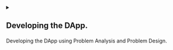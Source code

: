<details>
<summary>
<h2>

Developing the DApp.        
</h2>

Developing the DApp using Problem Analysis and Problem Design.
</summary>
<p>

<details>
<summary>
<h3>

Problem Analysis
</h3>

Now that we have a basic understanding of the concepts we need to know, we can start to ask some critical questions.
</summary>
<p>

As a programmer we need to understand the problem that we are trying to solve. Here's a run through of the questions that pop up in my head.

1. What is the purpose of the auction?

> Our purpose is to create a DApp that autonomously runs a safe and secure auction that allows users to buy and sell items.

2. What is the value of the NFT being auctioned?

> The value of the NFT is determined by the owner of the NFT.

3. What is the minimum bid?

> For simplicity, we can use the asset price as the minimum bid.

4. What is the duration of the auction?

> The duration of the auction can be fixed or can be determined by the deployer of the DApp.

5. How will the auction be conducted?

> The auction will be conducted by the DApp itself.

6. What is the NFT being auctioned?

> Again, for simplicity, we will limit the auctioned NFT's to images.

7. How many bidders are there?

> Ideally, we would love to have as many bidders as possible.

10. When is the auction over?

> The auction will be over when the auction duration has elapsed.

11. How will the auction be secured?

> The auction will be secured using Reach programming language.
</p>

These questions are pertinent to the development of an internal conversation. However, 
because we are developing a DApp, we can reframe the problem by limiting the questions 
to defining the data that we expect the DApp to handle:

<details>
<summary>
<h4>

Performing Data Analysis.
</h4>

Turning the information, we know to data.
</summary>
<p>
<ol>
<li>
<h5>

What information does the DApp need to track?
</h5>

- The NFT being auctioned.

- The NFT price.

- The NFT amount.

- The auction duration.

- The NFT owner.

- The last bid.

- The latest bid.

- Bidder Address.
</li>
<li>
<h5>

What information does the DApp need to display?
</h5>

Each participant in the auction will require the following information:

- The NFT being auctioned.

- The NFT price.

- The NFT amount.

- The auction duration.

However, depending on the role of the participant, the auction may limit how much information each participant has access to.

If the participant is an auctioneer, for example, they can access functions that only they have access to. Such as:

- Adding a NFT to the contract.

- Deciding when the auction will start.


The bidder, on the other hand, does not need to know much. In fact, once a bidder joins the DApp, all they need to see is the highest bid price.
</li>
<li>
<h5>

How should the app handle user input?
</h5>

The DApp needs to differentiate private data and public data. Private data should only be accessible to a local computer while public data can be displayed
on the blockchain.
</li>

</ol>
</p>
</details>
<details>
<summary>
<h4>

Functional Requirements.
</h4>

In this section, we look at the functions provided by the Reach language that we can use to run the auction.
</summary>
<p>
<ol>
<li>
<h5>

How can we create a new DApp in Reach.
</h5>

We'll have to take a look at the Reach syntax to conform to the methods available to us?
</li>
<li>
<h5>

How will we send the NFT to the contract?
</h5>

To ensure that the DApp is truly decentralized, we'll need the deployer to forfeit ownership of the NFT until the 
auction is over.
</li>
<li>
<h5>

How can we publish the NFT being auctioned to the blockchain.
</h5>

We'll have to make the NFT information public to all participants.
</li>
<li>
<h5>

How can we allow a bidder to OPT-IN to the DApp.
</h5>

There has to be a frontend mechanism that allows the bidder to opt-in to the DApp
and place a bid.
</li>
<li>
<h5>

How will we perform transfers?
</h5>

Once the auction is done, we'll need to transfer the highest bid to the Auctioneer and the NFT to the winner.
</li>
</ol>
</p>
</details>
<details>
<summary>
<h4>

Consensus Mechanisms.
</h4>

We'll also need to look at what Reach offers when it comes to consensus.
</summary>
<p>

Reaching consensus means that all parties involved in a decision-making process agree on a course of action. This can be difficult to achieve, especially when there are multiple stakeholders with different interests and goals. However, consensus can be reached through careful deliberation and compromise.

<ol>
<li>
<h5>

How can we ensure that the auction is conducted in a safe and secure manner?
</h5>
</li>
<li>
<h5>

How can we secure data that is private?
</h5>
</li>
<li>
<h5>

How can we run an open auction on the blockchain?
</h5>
</li>
</ol>
</p>
</details>
</details>

<details>
<summary>
<h3>

Problem Design
</h3>

Let us attempt to respond to the questions raised at [Problem Analysis](#problem-analysis).
</summary>
<p>

The goal of this workshop is to establish a NFT auction and have bidders race to see who can make the biggest bid in the shortest amount of time.

Let's go through some of the questions we need to address before we can start designing the DAPP.

#
<ol>

<li>

<details>
<summary>
<h4>

[In which programming language will we build our DAPP?]()

##
</h4>

[Reach](https://docs.reach.sh/#reach-top) is a domain-specific language for developing distributed applications. 
</summary>

<ol>
<li>
<details>
<summary>
<h5>

[Reach Module](https://docs.reach.sh/rsh/module/)
</h5>

The [Reach Module](https://docs.reach.sh/rsh/module/) must begin with a `version type` as it's first line and stored in a `index.rsh` file.

##
</summary>
<p>

> index.rsh

```javascript
'reach 0.1';
```

> [Reach Syntax](https://docs.reach.sh/model/#ref-model-syntax) is written in **JavaScript** syntax.
</p>
</details>

</li>

<li>
<details>
<summary>
<h5>

[Reach App](https://docs.reach.sh/rsh/module/#ref-programs-module-exprs).
</h5>

The [Reach App](https://docs.reach.sh/rsh/module/#ref-programs-module-exprs) specifies the DAPP in it's entirety. It is the body of the DAPP.
</summary>
<p>

Reach uses [Module-level Identifiers](https://docs.reach.sh/rsh/module/#ref-programs-export) such as [export](https://docs.reach.sh/rsh/module/#ref-programs-export) to identify the module to be compiled.

> index.rsh

```javascript
export const main = Reach.App(() => {
  //DAPP body.
})
```

> The'main' function will contain all the functions we want to perform.
</p>
</details>

</li>

<li>
<details>
<summary>
<h5>

[Reach Participant](https://docs.reach.sh/rsh/module/#ref-programs-module-exprs).
</h5>

A [Participant](https://docs.reach.sh/model/#term_participant) is a logical actor that participates in a DAPP and is assigned an address on the consensus network. A Reach participant is capable of storing persistent data on the local state.
</summary>
<p>

> index.rsh

```javascript
export const main = Reach.App(() => {
  //DAPP body.
  const Auctioneer = Participant('Auctioneer', {
      //Auctioneer body
  });
})
```

> All the functions that the 'auctioneer' will need to perform will be housed within the 'Auctioneer body.'
</p>
</details>

</li>

<li>
<details>
<summary>
<h5>

[Reach API](https://docs.reach.sh/rsh/appinit/#rsh_API).
</h5>

A [Reach API](https://docs.reach.sh/rsh/appinit/#rsh_API) is a group of [Reach Participants](https://docs.reach.sh/rsh/module/#ref-programs-module-exprs) competing in a DAPP to achieve the same goal.
</summary>
<p>

> index.rsh

```javascript
export const main = Reach.App(() => {
  //DAPP body.
  const Bidder = API('Bidder', {
      //Bidder interface.
  });
})
```
> The primary distinction between a 'Reach Participant' and a 'Reach API' is that the latter can be called from the actors' frontend.

> The 'Bidder Interface' will contain all the functions that the 'bidder' will need to perform.
</p>
</details>

</li>

</ol>

</details>

</li>

<li>

<details>
<summary>
<h4>

[Thinking Data Analysis.](#performing-data-analysis)

##
</h4>

To decide which types to use to represent our data, we can use reach [Types](https://docs.reach.sh/rsh/compute/#ref-programs-types).
</summary>

We can examine our expected input and output and attempt to convert all of that information to [Reach Types.](https://docs.reach.sh/rsh/compute/#ref-programs-types)
<ol>

<li>
<details>
<summary>
<h5>


Processing Output Data

##
</h5>

Let's look at the `Reach Types` that we'll be using to represent our output data.
</summary>
<p>
<h5>

Announcing a winner at the end of the auction.
</h5>

- We will need the participant to learn new information in order to announce a winner:

  1. The winning bid.

  2. The Winner.


- How do we represent these two pieces of data in a DAPP?

  1. The winning bid can be represented by a [UInt type](https://docs.reach.sh/rsh/compute/#rsh_UInt).

  2.  The winner can be represented by a [Address type](https://docs.reach.sh/rsh/compute/#rsh_Address).


</p>
</details>
</li>

<li>

<details>
<summary>
<h5>

Processing Input Data

##
</h5>

Let's look at the 'Reach Types' we'll be using to represent our input data.
</summary>
<p>
<h5>

Adding the NFT for the auction.
</h5>

- We will need the following data to add a NFT to the contract:

  1. The NFT ID.

  2. The NFT price / starting bid.

  3. The auction duration.


- How can we represent this information in a DAPP ?

  1. To represent the NFT ID, we can use a [Token type](https://docs.reach.sh/rsh/compute/#rsh_Token).

  2. Because the price is a number, we can represent it with a [UInt type](https://docs.reach.sh/rsh/compute/#rsh_UInt).

  3. We can represent the auction duration with a [UInt type](https://docs.reach.sh/rsh/compute/#rsh_UInt), which will represent block height rather than actual time.


</p>
</details>

</li>
</ol>

</details>

</li>


<li>

<details>
<summary>
<h4>

[Testing Functional Requirements.](#functional-requirements)

##
</h4>

To decide which types to use to represent our data, we can use the Reach [Functions type](https://docs.reach.sh/rsh/compute/#rsh_Fun).
</summary>

Reach [Functions type](https://docs.reach.sh/rsh/compute/#rsh_Fun) will be useful for more efficiently arranging input and output data.

<ol>

<li>
<details>
<summary>
<h5>

Output Functions.

##
</h5>

Output functions that will notify our frontend.
</summary>
<p>
<ol>

<li>
<h5>

[At the end of the auction, a winner is announced.](#show-outcome)
</h5>

- We will need the participant to learn new information in order to announce a winner:

  1. The winning bid.

  2. The Winner.


- We've already established how to represent data; now let's look at how to send this information to the frontend.

```javascript

//showOutcone function.
showOutcome: Fun([Address, UInt], Null),

```

`showOutcome` is a function that does not expect a return value and sends the `[Address, UInt]` which are the '[winner, winning bid]' to the frontend.
</li>

<li>
<h5>

[Transferring the NFT to the winner.](#transfer-nft)
</h5>

- We will need to transfer the NFT from the contract to the winner once the auction is completed.

- Reach provides a [Transfer function](https://docs.reach.sh/rsh/compute/#rsh_transfer), which is a consensus step that instructs the contract to send a token to the specified address.

```javascript

transfer(`UInt`,`Token`).to(`Address`);
```

When a condition is met, `transfer` takes a `amount` (`UInt`), a `Token`, and transfers the amount to an `Address`.
</li>
<li>
<h5>

[Transferring the highest bid to the auctioneer.](#transfer-amount)
</h5>

- Once the auction is over, we must transfer the highest bid to the auctioneer.

- Reach provides a [Transfer function](https://docs.reach.sh/rsh/compute/#rsh_transfer), which is a consensus step that instructs the contract to send a token to the specified address.

```javascript

transfer(`UInt`).to(`Address`);
```

When a condition is met, `transfer` takes a `amount` (`UInt`) and transfers it to a `Address`.
</li>
</ol>

</p>
</details>
</li>

<li>
<details>
<summary>
<h5>

Input Functions.

##
</h5>

Input functions will be used to inform our frontend about what the backend expects, as well as to call backend functions from the frontend.
</summary>
<p>
<ol>

<li>
<h5>

[Receiving the NFT to be auctioned from the frontend.](#get-sale)
</h5>

Because it is the auctioneers' responsibility to include the NFT in the contract, we will ensure that only the Auctioneer is capable of setting the NFT.

We can use an 'interact' function to obtain information from the frontend whenever a participant backend requires it.

Here is the information we will require from the auctioneer:

1. The NFT ID.

2. The NFT price / starting bid.

3. The auction duration.


- We've already determined how to represent the data; now let's look at how to get this information from the frontend.

```javascript
//getSale function
  getSale: Fun([],[Token, UInt, UInt]),
```

`getSale` function expects the [Token, UInt, UInt]/([nftId, price, auctionTime]) from the frontend.

Reach also includes an [Object](https://docs.reach.sh/rsh/compute/#rsh_Object) type for nesting other types.

```javascript
Object({
  nftId: Token,
  minBid: UInt,
  lenInBlocks: UInt,
})
```

Let's add this to the function:

```javascript
getSale: Fun([], Object({
  nftId: Token,
  minBid: UInt,
  lenInBlocks: UInt,
}))
```
</li>

<li>
<h5>

[Allowing a bidder to place a bid.](#place-bid)
</h5>

- Bidders must also place a bid, i.e., call a bid function from the frontend.

```javascript

bid: Fun([UInt], Null),

```

`bid` expects a number from the frontend which a Bidder address will be attached to during the auction.
</li>

<li>
<h5>

[Alerting when the auction is ready.](#auction-ready)
</h5>

- When the auction is ready to begin, we can also notify the Auctioneer.

```javascript

auctionReady: Fun([], Null),

```

`auctionReady` notifies the Auctioneer frontend when the auction is ready.
</li>

</ol>

</p>
</details>
</li>
</ol>
</details>
</li>

<li>

<details>
<summary>
<h4>

[Looking at Consensus Mechanisms.](#consensus-mechanisms)

##
</h4>

Introduction to [Reach Steps](https://docs.reach.sh/rsh/step/)
</summary>

In this section, we will introduce new concepts that will help you understand how Reach works.

Reach can be in two states:
- Local step
- Consensus step

The majority of DAPPs include a creator, an actor, a wager, and a condition. Before a contract becomes autonomous, the creator publishes the wager and condition criteria. Once the creator has done this, they have no control over the outcome and cannot pause the contract once it has begun. The bidder can view the contract on the blockchain and decide whether to participate.

Local steps are performed locally by a single actor, whereas consensus steps are performed on the blockchain in consensus.
Local steps exist to ensure that each actor is unaware of what any other actor is up to in order to improve anonymity and security. 

If they choose to make the information public, they must go through a consensus step and publish it on the blockchain.
Consensus steps also ensure that the contract's core logic and conditions are run on the blockchain, where all active actors can see what is happening.

Let's go over the tasks that we'll need to complete in order to have a successful auction:
<ol>

<li>
<details>
<summary>
<h5>

[Adding Actors]()

##
</h5>

We've already decided [how we'll represent our data](#data-types), and we've established [functions that can be used](#functions) to get the necessary data; the last step is to incorporate the functions into classes that can perform logic and store states. They are referred to as [Participants](https://docs.reach.sh/rsh/appinit/#rsh_Participant) in Reach.
</summary>
<p>
<ol>

<li>
<h5>

[Adding an Auctioneer Participant]()
</h5>

- We saw how to collect data using input and output functions in the [functions](#functions) section; now let's add the necessary data to our auctioneer participant.

```javascript
const Auctioneer = Participant('Auctioneer', {
  //getSale function.
  getSale: Fun([], Object({
      nftId: Token,
      minBid: UInt,
      lenInBlocks: UInt,
  })),
  //auctionReady function.
  auctionReady: Fun([], Null),

  //seeBid function.
  seeBid: Fun([Address, UInt], Null),

  //showOutcome function.
  showOutcome: Fun([Address, UInt], Null),
});
```
- Here, we create an Auctioneer participant with the name 'Auctioneer' and the auction data.

- We used the [`getSale`](#get-sale) function to get the NFT data from the frontend.

- We used the [`auctionReady`](#auction-ready) function to notify the Auctioneer when the auction is ready.

- We used the [`seeBid`](#see-bid) function to notify the Auctioneer when a bidder has placed a bid.

- We used the [`showOutcome`](#show-outcome) function to notify the Auctioneer when the auction is over and who the winner is.

</li>

<li>
<h5>

[Adding a Bidder Participant.]()
</h5>

- A participant class will also be used for the bidder. However, unlike the Auctioneer, who is a single actor, we anticipate that multiple bidders will be added to the contract.

- Reach provides a way of representing multiple participants with the [Reach API](https://docs.reach.sh/rsh/appinit/#rsh_API) class.

- Consider the API to be a representation of multiple participants racing toward a common goal.

- In our case, we anticipate that Bidders will be able to [place a bid](#place-bid).

```javascript
const Bidder = API('Bidder', {
  //Bidder interface.
  bid: Fun([UInt], Tuple(UInt,Address, UInt)),
});
```
- A Bidder interface is available for representing multiple bidders.

- Each bidder will have a [bid](#place-bid) function through which they can place a bid.

> One benefit of the Reach API is that functions can be called from the frontend.

</li>

</ol>

</p>
</details>
</li>

<li>
<details>
<summary>
<h5>


[Initializing the contract.](https://docs.reach.sh/rsh/appinit/#init)

##
</h5>

What happens after the actors/participants are created.
</summary>
<p>

So far we've only discussed the API and the Participant. However, there are
other [Reach interfaces](https://docs.reach.sh/rsh/appinit/#ref-programs-appinit-exprs) that we have not covered include [Views](https://docs.reach.sh/rsh/appinit/#ref-programs-appinit-view) and [Events](https://docs.reach.sh/rsh/appinit/#rsh_Events).

These interfaces represent which functions and classes the frontend should replicate and should be placed before the 'init()' statement.

```javascript

const newParticipant = Participant(participantName, participantInteractInterface)

const newAPI = API(APIName, APIInteractInterface)

const newView = View(ViewName, ViewInteractInterface)

const newEvent = Events(EventName, EventInteractInterface)

init()

// Consensus step or local step.
```
`init()` symbolizes the beginning of the DApp to be compiled. In other words, anything that follows the `init` statement is either a local step or a consensus step.
</p>
</details>
</li>

<li>
<details>
<summary>
<h5>


[Using Local Steps.](https://docs.reach.sh/model/#term_local%20step)

##
</h5>

What follows the 'init()' statement.
</summary>
<p>

<ul>
<li>
<h5>

[Local Private](https://docs.reach.sh/model/#p_33) Step.
</h5>
When the 'init()' statement is executed, the DApp enters a [local private](https://docs.reach.sh/model/#p_33) step.
This means that any information accessed is only available on the participant's local machine.
</li>
<li>
<h5>

[Local Public](https://docs.reach.sh/model/#p_33) Step.
</h5>
Local private is not very useful if we have information that we need other actors to access, such as NFT data.
So, how do we make the transition from local private to local public?

- To accomplish this, we use [Reach declassify](https://docs.reach.sh/rsh/local/#rsh_declassify).

> [Reach declassify](https://docs.reach.sh/rsh/local/#rsh_declassify) allows you to send data from the frontend to the backend. To get the NFT information from the frontend, let's test this with the 'Auctioneer' participants' ['getSale'](#get-sale) function.

```javascript
//declassify function.
Auctioneer.only(() => {
  const {nftId, minBid, lenInBlocks} = declassify(interact.getSale());
});
```
- `Auctioneer.[only]()` function makes sure that only the `Auctioneer` i.e., the creator of the contract, can access this function.

- `interact` is a function used to get information from the frontend.

- `declassify` makes the information public.

> Here, we are interacting with the `Auctioneer` frontend and `await`ing the result (const {nftId, minBid, lenInBlocks}).

The information is public but it's still local. Let's move to a consensus step to publicize the information on the contract.
</li>
</ul>


</p>
</details>
</li>

<li>
<details>
<summary>
<h5>


[Using Consensus Steps.](https://docs.reach.sh/rsh/consensus/#ref-programs-consensus)

##
</h5>

Publishing information onto the contract.
</summary>
<p>

Reach provides a few mechanisms that can assist us in moving from a local step to a consensus step.

<ol>
<li>
<h5>

[Publish](https://docs.reach.sh/rsh/consensus/)
</h5>

We can use [Reach Publish](https://docs.reach.sh/rsh/consensus/) to share NFT information with the contract during the consensus step.

```javascript
Auctioneer.publish(nftId, minBid, lenInBlocks);
```
- `Auctioneer.publish()` function makes sure that only the `Auctioneer` i.e., the creator of the contract, can publish this information 
onto the contract.
</li>

## 
> Using [Commit()](https://docs.reach.sh/rsh/consensus/#rsh_commit)

Once in a consensus step, we can use [Commit()] to return to a local step (https://docs.reach.sh/rsh/consensus/#rsh_commit).

How does this help the integrity of the DApp?
- Security reasons

We use commit to ensure that we are back in a 'local private' state before performing sensitive functions like contract payments.

```javascript

commit();

```

<li>
<h5>

[Pay](https://docs.reach.sh/rsh/step/#rsh_pay)
</h5>

We can now transfer the NFT from the Auctioneer to the contract because we are back in a 'local private' step.

```javascript
Auctioneer.pay([[1, nftId]])
```
- The `Auctioneer.pay()` function ensures that only the `Auctioneer`, i.e., the contract's creator, can pay.
- We are submitting one NFT Token for auction to the contract.
</li>

> Because a NFT should be unique, we send [1] NFT. Rather than sending the 'UInt 1' directly, we can store the information in a variable.

```javascript
const amt = 1;
```

Then, Pay becomes :
```javascript
Auctioneer.pay([[amt, nftId]])
```

The DApp now has the information it needs to conduct an auction. The auction logic is all that remains. But first, let us inform the Auctioneer that the [auction is ready](#auction-ready).

```javascript
Auctioneer.interact.auctionReady();
```
</ol>
</p>
</details>
</li>

</ol>

</details>
</li>

<li>

<details>
<summary>
<h4>

[What consensus transfer can we use for the auction?](https://docs.reach.sh/guide/ctransfers/#guide-ctransfers)

##
</h4>

Now let's take a look at the consensus transfer that we can use for the auction.
</summary>
<p>

When it comes to consensus transfer, or when multiple actors come together to agree on a single state, we can determine which consensus approach to use by asking ourselves a few [questions](https://docs.reach.sh/guide/ctransfers/#p_10):

1. How many participants can act at a particular time?

2. How many things can be done?

3. How many times can it be done?

##

We could use [Pay](https://docs.reach.sh/rsh/step/#publish—-pay—-when—and—timeout) to transfer tokens to the contract if there was only one participant. However, because multiple bidders are expected to compete, we can use a [Reach Race](https://docs.reach.sh/rsh/step/#rsh_race).
A reach race allows multiple actors to compete for the publication of a consensus step. 

However, there is a problem with this solution; the race function only runs once, and we need to allow bidders to place as many bids as they want as long as two conditions are met:

- The bid is placed before timeout.

- The bid placed is larger than the last bid placed.

##

We need to put the race in a while loop that allows us to do this. A while loop that runs until timeout is reached.

Alternatively, [Reach Parallel Reduce](https://docs.reach.sh/rsh/consensus/#rsh_parallelReduce) can be used. In a parallel, actors are racing against the clock to publish data onto the contract.
Parallel reduce uses a while loop that resolves the auction to a single outcome or winner.

Parallel reduce is a recursive algorithm that generates a single winner from a tree of bidders.

```javascript
  const [winner] = parallelReduce([Auctioneer])
```

> The Auctioneer is the default winner before any bids are placed.

However, this is not a complete solution; for a closer look at the format, see [Reach Parallel Reduce](https://docs.reach.sh/rsh/consensus/#rsh_parallelReduce).
For now we're going to look at how we can use parallel reduce for the auction.

<ul>
<li>
<h5>

[The Invariant](https://docs.reach.sh/rsh/consensus/#rsh_parallelReduce.invariant)
</h5>

```javascript
.invatiant(balance() == 0)
```
After each iteration, the invariant is checked to ensure that the parallel reduce is still valid. We're checking to see if the balance is zero.
</li>
<li>
<h5>

[The While loop](https://docs.reach.sh/rsh/consensus/#rsh_while)
</h5>

```javascript
.while(lastConsensusTime() < timeOut)
```
The while loop is active as long as the [lastConsensusTime](https://docs.reach.sh/rsh/compute/#rsh_lastConsensusTime) is less than the time out value.
> The time of the last consensus step is represented by the lastConsensusTime (The last time a pay,publish or transfer was used).
</li>
</ul>
</p>
</details>
</li>

</ol>

</p>
</details>
</p>

</details>